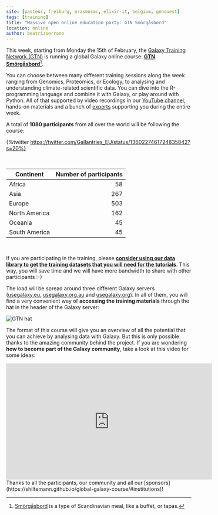 ```yaml
---
site: [pasteur, freiburg, erasmusmc, elixir-it, belgium, genouest]
tags: [training]
title: "Massive open online education party: GTN Smörgåsbord"
location: online
author: beatrizserrano
---
```


This week, starting from Monday the 15th of February, the [Galaxy Training Network (GTN)](training.galaxyproject.org/) is running a global Galaxy online course: [__GTN Smörgåsbord__](https://shiltemann.github.io/global-galaxy-course/)[^1].

You can choose between many different training sessions along the week ranging from Genomics, Proteomics, or Ecology, to analysing and understanding climate-related scientific data. You can dive into the R-programming language and combine it with Galaxy, or play around with Python. All of that supported by video recordings in our [YouTube channel](https://www.youtube.com/channel/UCwoMMZPbz1L9AZzvIvrvqYA), hands-on materials and a bunch of [experts](https://shiltemann.github.io/global-galaxy-course/#acknowledgements) supporting you during the entire week.

A total of __1080 participants__ from all over the world will be following the course:


{%twitter https://twitter.com/Gallantries_EU/status/1360227461724835842?s=20%}

<br>


| Continent       | Number of participants |
|-----------------|-----------------------:|
| Africa          | 58                     |
| Asia            | 267                    |
| Europe          | 503                    |
| North America   | 162                    |
| Oceania         | 45                     |
| South America   | 45                     |

<br>

If you are participating in the training, please [__consider using our data library to get the training datasets that you will need for the tutorials__](https://usegalaxy.eu/library/folders/Fa21272e5bd712216). This way, you will save time and we will have more bandwidth to share with other participants :-)



The load will be spread around three different Galaxy servers ([usegalaxy.eu](usegalaxy.eu), [usegalaxy.org.au](usegalaxy.org.au) and [usegalaxy.org](usegalaxy.org)). In all of them, you will find a very convenient way of __accessing the training materials__ through the hat in the header of the Galaxy server:


![GTN hat](/assets/media/2021-02-14-GTN-hat.png)


The format of this course will give you an overview of all the potential that you can achieve by analysing data with Galaxy. But this is only possible thanks to the amazing community behind the project. If you are wondering __how to become part of the Galaxy community__, take a look at this video for some ideas:

<iframe width="560" height="315" src="https://www.youtube.com/embed/-1MPdxmRs8U" frameborder="0" allow="accelerometer; autoplay; clipboard-write; encrypted-media; gyroscope; picture-in-picture" allowfullscreen></iframe>

<br>
Thanks to all the participants, our community and all our [sponsors](https://shiltemann.github.io/global-galaxy-course/#institutions)!



[^1]: [Smörgåsbord](https://en.wikipedia.org/wiki/Sm%C3%B6rg%C3%A5sbord) is a type of Scandinavian meal, like a buffet, or tapas. 
